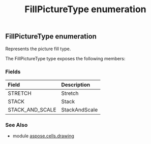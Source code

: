 ﻿---
title: FillPictureType enumeration
second_title: Aspose.Cells for Python via .NET API References
description: 
type: docs
weight: 820
url: /aspose.cells.drawing/fillpicturetype/
is_root: false
---

## FillPictureType enumeration

Represents the picture fill type.



The FillPictureType type exposes the following members:

### Fields
| Field | Description |
| :- | :- |
| STRETCH | Stretch |
| STACK | Stack |
| STACK_AND_SCALE | StackAndScale |



### See Also
* module [aspose.cells.drawing](..)
